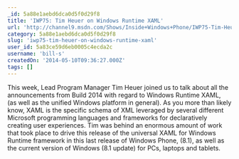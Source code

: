 ```yaml
---
_id: 5a88e1aebd6dca0d5f0d29f8
title: 'IWP75: Tim Heuer on Windows Runtime XAML'
url: 'http://channel9.msdn.com/Shows/Inside+Windows+Phone/IWP75-Tim-Heuer-on-Windows-Runtime-XAML'
category: 5a88e1aebd6dca0d5f0d29f8
slug: 'iwp75-tim-heuer-on-windows-runtime-xaml'
user_id: 5a83ce59d6eb0005c4ecda2c
username: 'bill-s'
createdOn: '2014-05-10T09:36:27.000Z'
tags: []
---
```


This week, Lead Program Manager Tim Heuer joined us to talk about all the announcements from Build 2014 with regard to Windows Runtime XAML, (as well as the unified Windows platform in general). As you more than likely know, XAML is the specific schema of XML leveraged by several different Microsoft programming languages and frameworks for declaratively creating user experiences. Tim was behind an enormous amount of work that took place to drive this release of the universal XAML for Windows Runtime framework in this last release of Windows Phone, (8.1), as well as the current version of Windows (8.1 update) for PCs, laptops and tablets.
